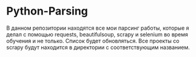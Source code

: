 # Python-Parsing
В данном репозитории находятся все мои парсинг работы, которые я делал с помощью requests, beautifulsoup, scrapy и selenium во время обучения и не только. Список будет
обновляться.
Все проекты со scrapy будут находится в директории с соответствующим названием.
